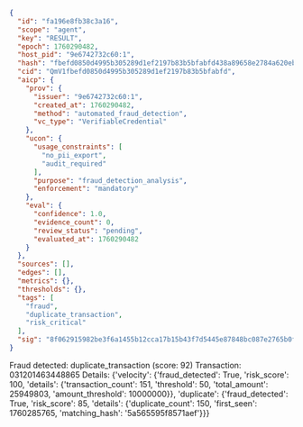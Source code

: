 ```json
{
  "id": "fa196e8fb38c3a16",
  "scope": "agent",
  "key": "RESULT",
  "epoch": 1760290482,
  "host_pid": "9e6742732c60:1",
  "hash": "fbefd0850d4995b305289d1ef2197b83b5bfabfd438a89658e2784a620ebc4eb",
  "cid": "QmV1fbefd0850d4995b305289d1ef2197b83b5bfabfd",
  "aicp": {
    "prov": {
      "issuer": "9e6742732c60:1",
      "created_at": 1760290482,
      "method": "automated_fraud_detection",
      "vc_type": "VerifiableCredential"
    },
    "ucon": {
      "usage_constraints": [
        "no_pii_export",
        "audit_required"
      ],
      "purpose": "fraud_detection_analysis",
      "enforcement": "mandatory"
    },
    "eval": {
      "confidence": 1.0,
      "evidence_count": 0,
      "review_status": "pending",
      "evaluated_at": 1760290482
    }
  },
  "sources": [],
  "edges": [],
  "metrics": {},
  "thresholds": {},
  "tags": [
    "fraud",
    "duplicate_transaction",
    "risk_critical"
  ],
  "sig": "8f062915982be3f6a1455b12cca17b15b43f7d5445e87848bc087e2765b0f573"
}
```

Fraud detected: duplicate_transaction (score: 92)
Transaction: 031201463448865
Details: {'velocity': {'fraud_detected': True, 'risk_score': 100, 'details': {'transaction_count': 151, 'threshold': 50, 'total_amount': 25949803, 'amount_threshold': 10000000}}, 'duplicate': {'fraud_detected': True, 'risk_score': 85, 'details': {'duplicate_count': 150, 'first_seen': 1760285765, 'matching_hash': '5a565595f8571aef'}}}
